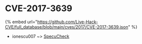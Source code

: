 # CVE-2017-3639
{% embed url="https://github.com/Live-Hack-CVE/full_database/blob/main/cves/2017/CVE-2017-3639.json" %}

* ionescu007 ~> [SpecuCheck](https://www.alice-snow.ru/2017/database/cve-2017-3639/specucheck-ionescu007)